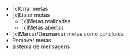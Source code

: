 - [x]Criar metas
- [x]Listar metas
    - [x]Metas realizadas
    - [x]Metas abertas
- [x]Marcar/Desmarcar metas como concluída
- Remover metas
- sistema de mensagens
